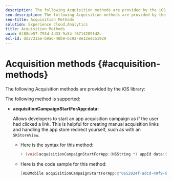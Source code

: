```yaml
---
description: The following Acquisition methods are provided by the iOS library 
seo-description: The following Acquisition methods are provided by the iOS library 
seo-title: Acquisition Methods
solution: Experience Cloud,Analytics
title: Acquisition Methods
uuid: 6f88de57-793d-4d33-9a54-f6714289fd2c
exl-id: dd2721ae-b9a6-48b9-bc92-8e12ee551929
---
```

# Acquisition methods {#acquisition-methods}

The following Acquisition methods are provided by the iOS library:

The following method is supported:

* **acquisitionCampaignStartForApp:data:**

  Allows developers to start an app acquisition campaign as if the user had clicked a link. This is helpful for creating manual acquisition links and handling the app store redirect yourself, such as with an `SKStoreView`.

  * Here is the syntax for this method:

    ```objective-c
    + (void)acquisitionCampaignStartForApp:(NSString *) appId data:(NSDictionary *)data; 
    ```

  * Here is the code sample for this method:

    ```objective-c
    [ADBMobile acquisitionCampaignStartForApp:@"0652024f-adcd-49f9-9bd7-2552a4564d2f" data:@{@"custom.key":@"value"}]; 
    ```
